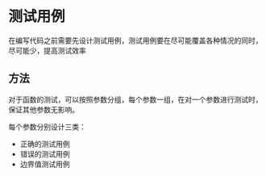 # 测试用例

在编写代码之前需要先设计测试用例，测试用例要在尽可能覆盖各种情况的同时，尽可能少，提高测试效率

## 方法

对于函数的测试，可以按照参数分组，每个参数一组，在对一个参数进行测试时，保证其他参数无影响。

每个参数分别设计三类：

- 正确的测试用例
- 错误的测试用例
- 边界值测试用例
